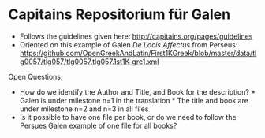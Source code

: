# Capitains Repositorium für Galen

* Follows the guidelines given here: http://capitains.org/pages/guidelines
* Oriented on this example of Galen _De Locis Affectus_ from Perseus: https://github.com/OpenGreekAndLatin/First1KGreek/blob/master/data/tlg0057/tlg057/tlg0057.tlg057.1st1K-grc1.xml 

Open Questions:
* How do we identify the Author and Title, and Book for the description?
		* Galen is under milestone n=1 in the translation
		* The title and book are under milestone n=2 and n=3 in all files
* Is it possible to have one file per book, or do we need to follow the Persues Galen example of one file for all books?
		
